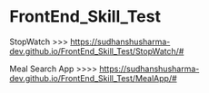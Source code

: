 # FrontEnd_Skill_Test


StopWatch >>> https://sudhanshusharma-dev.github.io/FrontEnd_Skill_Test/StopWatch/#

Meal Search App >>>> https://sudhanshusharma-dev.github.io/FrontEnd_Skill_Test/MealApp/#
